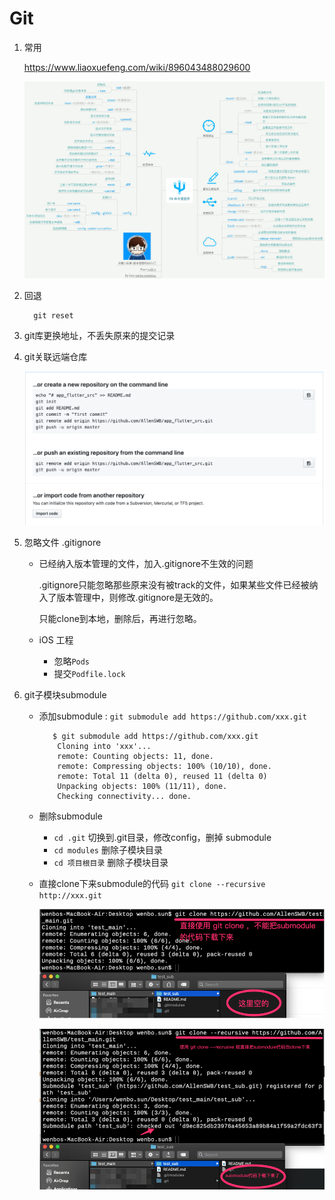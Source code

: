 # Git

1. 常用

    https://www.liaoxuefeng.com/wiki/896043488029600

    ![giteasy](../src/imgs/git/git_easy.JPG)

2. 回退

   ```shell
     git reset
   ```

3. git库更换地址，不丢失原来的提交记录

4. git关联远端仓库

    ![flutter_native_talk1](../src/imgs/git/git_remote_link.png)

5. 忽略文件 .gitignore

    - 已经纳入版本管理的文件，加入.gitignore不生效的问题
        
        .gitignore只能忽略那些原来没有被track的文件，如果某些文件已经被纳入了版本管理中，则修改.gitignore是无效的。

        只能clone到本地，删除后，再进行忽略。
        
    - iOS 工程
       - 忽略`Pods`
       - 提交`Podfile.lock`

6. git子模块submodule

    - 添加submodule : `git submodule add https://github.com/xxx.git`

        ```shell
           $ git submodule add https://github.com/xxx.git
            Cloning into 'xxx'...
            remote: Counting objects: 11, done.
            remote: Compressing objects: 100% (10/10), done.
            remote: Total 11 (delta 0), reused 11 (delta 0)
            Unpacking objects: 100% (11/11), done.
            Checking connectivity... done.
        ```
    - 删除submodule
      - `cd .git` 切换到.git目录，修改config，删掉 submodule
      - `cd modules` 删除子模块目录
      - `cd 项目根目录` 删除子模块目录

    - 直接clone下来submodule的代码 `git clone --recursive http://xxx.git`

        ![git clone](../src/imgs/git/gitclone.png)

        ![git clone 2](../src/imgs/git/gitclone2.png)